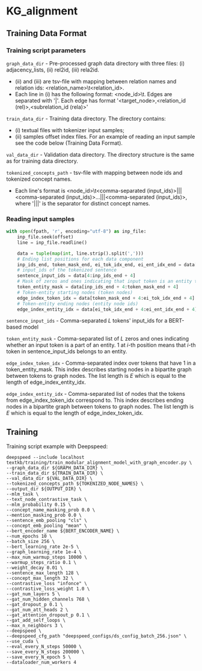# KG_alignment


## Training Data Format

### Training script parameters

`graph_data_dir` - Pre-processed graph data directory with three files: (i) adjacency_lists, (ii) rel2id, (iii) rela2id.
  * (ii) and (iii) are tsv-file with mapping between relation names and relation ids: <relation_name>\t<relation_id>.
  * Each line in (i) has the following format: <node_id>\t<edges>. Edges are separated with '|'. Each edge has format '<target_node>,<relation_id (rel)>,<subrelation_id (rela)>'

`train_data_dir`  - Training data directory. The directory contains:
  * (i) textual files with tokenizer input samples;
  * (ii) samples offset index files. For an example of reading an input sample see the code below (Training Data Format).

`val_data_dir` - Validation data directory. The directory structure is the same as for training data directory.

`tokenized_concepts_path` - tsv-file with mapping between node ids and tokenized concept names.
  * Each line's format is <node_id>\t<comma-separated (input_ids)>|||<comma-separated (input_ids)>...|||<comma-separated (input_ids)>, where '|||' is the separator for distinct concept names.



### Reading input samples

```python
with open(fpath, 'r', encoding="utf-8") as inp_file:
    inp_file.seek(offset)
    line = inp_file.readline()

    data = tuple(map(int, line.strip().split(',')))
    # Ending list positions for each data component
    inp_ids_end, token_mask_end, ei_tok_idx_end, ei_ent_idx_end = data[:4]
    # input_ids of the tokenized sentence
    sentence_input_ids = data[4:inp_ids_end + 4]
    # Mask of zeros and ones indicating that input token is an entity token 
    token_entity_mask = data[inp_ids_end + 4:token_mask_end + 4]
    # Token-entity starting nodes (token nodes)
    edge_index_token_idx = data[token_mask_end + 4:ei_tok_idx_end + 4]
    # Token-entity ending nodes (entity node ids)
    edge_index_entity_idx = data[ei_tok_idx_end + 4:ei_ent_idx_end + 4]
```


`sentence_input_ids` - Comma-separated $L$ tokens' input_ids for a BERT-based model

`token_entity_mask` - Comma-separated list of $L$ zeros and ones indicating whether an input token is a part of an entity. 1 at $i$-th position means that $i$-th token in sentence_input_ids belongs to an entity.

`edge_index_token_idx` - Comma-separated index over tokens that have 1 in a token_entity_mask. This index describes starting nodes in a bipartite graph between tokens to graph nodes. The list length is $E$ which is equal to the length of edge_index_entity_idx.

`edge_index_entity_idx` - Comma-separated list of nodes that the tokens from edge_index_token_idx correspond to. This index describes ending nodes in a bipartite graph between tokens to graph nodes. The list length is $E$ which is equal to the length of edge_index_token_idx.

## Training

Training script example with Deepspeed:

```
deepspeed --include localhost textkb/training/train_modular_alignment_model_with_graph_encoder.py \
--graph_data_dir ${GRAPH_DATA_DIR} \
--train_data_dir ${TRAIN_DATA_DIR} \
--val_data_dir ${VAL_DATA_DIR} \
--tokenized_concepts_path ${TOKENIZED_NODE_NAMES} \
--output_dir ${OUTPUT_DIR} \
--mlm_task \
--text_node_contrastive_task \
--mlm_probability 0.15 \
--concept_name_masking_prob 0.0 \
--mention_masking_prob 0.0 \
--sentence_emb_pooling "cls" \
--concept_emb_pooling "mean" \
--bert_encoder_name ${BERT_ENCODER_NAME} \
--num_epochs 10 \
--batch_size 256 \
--bert_learning_rate 2e-5 \
--graph_learning_rate 1e-4 \
--max_num_warmup_steps 10000 \
--warmup_steps_ratio 0.1 \
--weight_decay 0.01 \
--sentence_max_length 128 \
--concept_max_length 32 \
--contrastive_loss "infonce" \
--contrastive_loss_weight 1.0 \
--gat_num_layers 5 \
--gat_num_hidden_channels 768 \
--gat_dropout_p 0.1 \
--gat_num_att_heads 2 \
--gat_attention_dropout_p 0.1 \
--gat_add_self_loops \
--max_n_neighbors 3 \
--deepspeed \
--deepspeed_cfg_path "deepspeed_configs/ds_config_batch_256.json" \
--use_cuda \
--eval_every_N_steps 50000 \
--save_every_N_steps 200000 \
--save_every_N_epoch 5 \
--dataloader_num_workers 4
```

